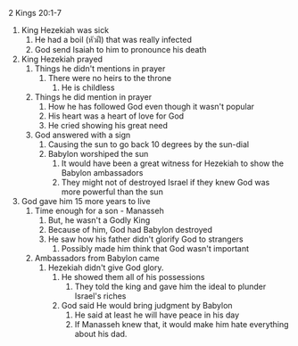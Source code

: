 2 Kings 20:1-7

1. King Hezekiah was sick
	1. He had a boil (หัวฝี) that was really infected
	2. God send Isaiah to him to pronounce his death
2. King Hezekiah prayed
	1. Things he didn't mentions in prayer
		1. There were no heirs to the throne
			1. He is childless
	2. Things he did mention in prayer
		1. How he has followed God even though it wasn't popular
		2. His heart was a heart of love for God 
		3. He cried showing his great need
	3. God answered with a sign
		1. Causing the sun to go back 10 degrees by the sun-dial
		2. Babylon worshiped the sun
			1. It would have been a great witness for Hezekiah to show the Babylon ambassadors
			2. They might not of destroyed Israel if they knew God was more powerful than the sun
3. God gave him 15 more years to live
	1. Time enough for a son - Manasseh
		1. But, he wasn't a Godly King
		2. Because of him, God had Babylon destroyed
		3. He saw how his father didn't glorify God to strangers
			1. Possibly made him think that God wasn't important
	2. Ambassadors from Babylon came
		1. Hezekiah didn't give God glory. 
			1. He showed them all of his possessions
				1. They told the king and gave him the ideal to plunder Israel's riches
			2. God said He would bring judgment by Babylon
				1. He said at least he will have peace in his day
				2. If Manasseh knew that, it would make him hate everything about his dad.
